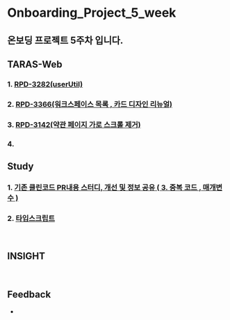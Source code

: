 # Onboarding_Project_5_week

## 온보딩 프로젝트 5주차 입니다.

## TARAS-Web
### 1. [RPD-3282(userUtil)](https://github.com/twinnylab/taras-web/pull/216)
### 2. [RPD-3366(워크스페이스 목록 , 카드 디자인 리뉴얼)](https://github.com/twinnylab/taras-web/pull/221)
### 3. [RPD-3142(약관 페이지 가로 스크롤 제거)](https://github.com/twinnylab/taras-web/pull/225)
### 4. 

## Study
### 1. [기존 클린코드 PR내용 스터디, 개선 및 정보 공유 ( 3. 중복 코드 , 매개변수 )](https://github.com/yechanTW/CleanCoding)
### 2. [타입스크립트]()
</br>

## INSIGHT

</br>

## Feedback
- 
